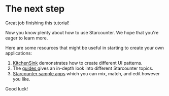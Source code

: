 # The next step

Great job finishing this tutorial!

Now you know plenty about how to use Starcounter. We hope that you're eager to learn more.

Here are some resources that might be useful in starting to create your own applications:

1. [KitchenSink](https://github.com/StarcounterSamples/KitchenSink) demonstrates how to create different UI patterns.
2. The [guides ](../../guides/) gives an in-depth look into different Starcounter topics. 
3. [Starcounter sample apps](http://starcounter.io/sample-apps/) which you can mix, match, and edit however you like.

Good luck!

